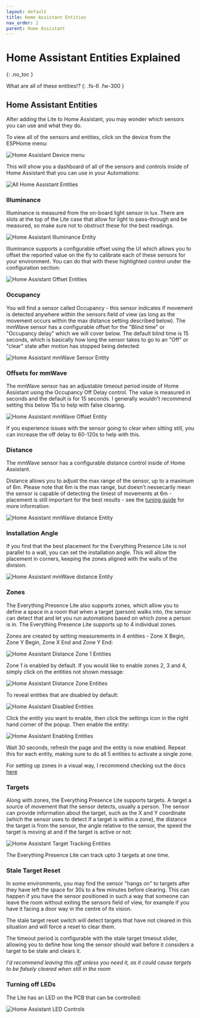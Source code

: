 ```yaml
---
layout: default
title: Home Assistant Entities
nav_order: 2
parent: Home Assistant
---
```


# Home Assistant Entities Explained

{: .no_toc }

What are all of these entities!?
{: .fs-6 .fw-300 }

## Home Assistant Entities

After adding the Lite to Home Assistant, you may wonder which sensors you can use and what they do.

To view all of the sensors and entities, click on the device from the ESPHome menu:

![Home Assistant Device menu](../images/home-assistant-devices.png)

This will show you a dashboard of all of the sensors and controls inside of Home Assistant that you can use in your Automations:

![All Home Assistant Entities](../images/home-assistant-entities-overview.png)

### Illuminance

Illuminance is measured from the on-board light sensor in lux. There are slots at the top of the Lite case that allow for light to pass-through and be measured, so make sure not to obstruct these for the best readings.

![Home Assistant Illuminance Entity](../images/home-assistant-entities-illuminance.jpg)

Illuminance supports a configurable offset using the UI which allows you to offset the reported value on the fly to calibrate each of these sensors for your environment. You can do that with these highlighted control under the configuration section:

![Home Assistant Offset Entities](../images/home-assistant-entities-offset-controls.png)

### Occupancy

You will find a sensor called Occupancy - this sensor indicates if movement is detected anywhere within the sensors field of view (as long as the movement occurs within the max distance setting described below). The mmWave sensor has a configurable offset for the "Blind time" or "Occupancy delay" which we will cover below. The default blind time is 15 seconds, which is basically how long the sensor takes to go to an "Off" or "clear" state after motion has stopped being detected:

![Home Assistant mmWave Sensor Entity](../images/home-assistant-entities-mmwave.jpg)

### Offsets for mmWave

The mmWave sensor has an adjustable timeout period inside of Home Assistant using the Occupancy Off Delay control. The value is measured in seconds and the default is for 15 seconds. I generally wouldn't recommend setting this below 15s to help with false clearing.

![Home Assistant mmWave Offset Entity](../images/home-assistant-entities-mmwave-offset.jpg)

If you experience issues with the sensor going to clear when sitting still, you can increase the off delay to 60-120s to help with this.

### Distance

The mmWave sensor has a configurable distance control inside of Home Assistant.

Distance allows you to adjust the max range of the sensor, up to a maximum of 6m. Please note that 6m is the max range, but doesn't nessecarily mean the sensor is capable of detecting the tiniest of movements at 6m - placement is still important for the best results - see the [tuning guide](../tuning.html) for more information:

![Home Assistant mmWave distance Entity](../images/home-assistant-entities-mmwave-distance.jpg)

### Installation Angle

If you find that the best placement for the Everything Presence Lite is not parallel to a wall, you can set the installation angle. This will allow the placement in corners, keeping the zones aligned with the walls of the division.

![Home Assistant mmWave distance Entity](../images/home-assistant-entities-angle-controls.png)

### Zones

The Everything Presence Lite also supports zones, which allow you to define a space in a room that when a target (person) walks into, the sensor can detect that and let you run automations based on which zone a person is in. The Everything Presence Lite supports up to 4 individual zones.

Zones are created by setting measurements in 4 entities - Zone X Begin, Zone Y Begin, Zone X End and Zone Y End:

![Home Assistant Distance Zone 1 Entities](../images/home-assistant-entities-zone-controls-1.jpg)

 Zone 1 is enabled by default. If you would like to enable zones 2, 3 and 4, simply click on the entities not shown message:

![Home Assistant Distance Zone Entities](../images/home-assistant-entities-distance-entities-not-shown.png)

To reveal entities that are disabled by default:

![Home Assistant Disabled Entities](../images/home-assistant-entities-disabled-reveal.png)

Click the entity you want to enable, then click the settings icon in the right hand corner of the popup. Then enable the entity:

![Home Assistant Enabling Entities](../images/home-assistant-entities-enabling-toggle.png)

Wait 30 seconds, refresh the page and the entity is now enabled. Repeat this for each entity, making sure to do all 5 entities to activate a single zone.

For setting up zones in a visual way, I recommend checking out the docs [here](https://everythingsmarthome.github.io/everything-presence-lite/Home%20Assistant/creating-zones.html)

### Targets

Along with zones, the Everything Presence Lite supports targets. A target a source of movement that the sensor detects, usually a person. The sensor can provide information about the target, such as the X and Y coordinate (which the sensor uses to detect if a target is within a zone), the distance the target is from the sensor, the angle relative to the sensor, the speed the target is moving at and if the target is active or not:

![Home Assistant Target Tracking Entities](../images/home-assistant-entities-target-tracking-summary.png)

The Everything Presence Lite can track upto 3 targets at one time.

### Stale Target Reset

In some environments, you may find the sensor "hangs on" to targets after they have left the space for 30s to a few minutes before clearing. This can happen if you have the sensor positioned in such a way that someone can leave the room without exiting the sensors field of view, for example if you have it facing a door way in the centre of its vision.

The stale target reset switch will detect targets that have not cleared in this situation and will force a reset to clear them.

The timeout period is configurable with the stale target timeout slider, allowing you to define how long the sensor should wait before it considers a target to be stale and clears it.

*I'd recommend leaving this off unless you need it, as it could cause targets to be falsely cleared when still in the room*

### Turning off LEDs

The Lite has an LED on the PCB that can be controlled:

![Home Assistant LED Controls](../images/home-assistant-entities-led-controls.jpg)

<script>
const toggleDarkMode = document.querySelector('.js-toggle-dark-mode');

jtd.addEvent(toggleDarkMode, 'click', function(){
  if (jtd.getTheme() === 'dark') {
    jtd.setTheme('light');
    toggleDarkMode.textContent = 'Preview dark color scheme';
  } else {
    jtd.setTheme('dark');
    toggleDarkMode.textContent = 'Return to the light side';
  }
});
</script>
